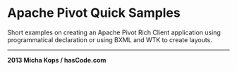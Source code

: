 # Apache Pivot Quick Samples

Short examples on creating an Apache Pivot Rich Client application using programmatical declaration or using BXML and WTK to create layouts.

----

**2013 Micha Kops / hasCode.com**
